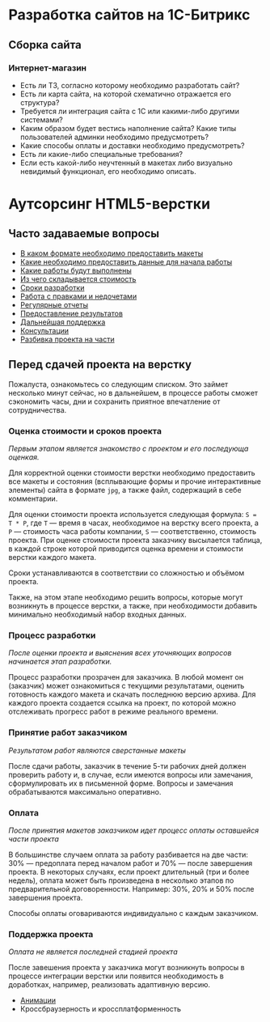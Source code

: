 # Разработка сайтов на 1С-Битрикс
## Сборка сайта

### Интернет-магазин

- Есть ли ТЗ, согласно которому необходимо разработать сайт?
- Есть ли карта сайта, на которой схематично отражается его структура?
- Требуется ли интеграция сайта с 1С или какими-либо другими системами?
- Каким образом будет вестись наполнение сайта? Какие типы пользователей админки необходимо предусмотреть?
- Какие способы оплаты и доставки необходимо предусмотреть?
- Есть ли какие-либо специальные требования?
- Если есть какой-либо неучтенный в макетах либо визуально невидимый функционал, его необходимо описать.


# Аутсорсинг HTML5-верстки



## Часто задаваемые вопросы

- [В каком формате необходимо предоставить макеты](#formats)
- [Какие необходимо предоставить данные для начала работы](#begining)
- [Какие работы будут выполнены](#features)
- [Из чего складывается стоимость](#price)
- [Сроки разработки](#terms)
- [Работа с правками и недочетами](#edits)
- [Регулярные отчеты](#reports)
- [Предоставление результатов](#results)
- [Дальнейшая поддержка](#support)
- [Консультации](#consultiong)
- [Разбивка проекта на части](#steps)


## Перед сдачей проекта на верстку

Пожалуста, ознакомьтесь со следующим списком. Это займет несколько минут сейчас, но в дальнейшем, в процессе работы сможет сэкономить часы, дни и сохранить приятное впечатление от сотрудничества.


### Оценка стоимости и сроков проекта

*Первым этапом является знакомство с проектом и его последующа оценкая.*

Для корректной оценки стоимости верстки необходимо предоставить все макеты и состояния (всплывающие формы и прочие интерактивные элементы) сайта в формате `jpg`, а также файл, содержащий в себе комментарии.

Для оценки стоимости проекта используется следующая формула: `S = T * P`, где `T` — время в часах, необходимое на верстку всего проекта, а `P` — стоимость часа работы компании, `S` — соответственно, стоимость проекта.
При оценке стоимости проекта заказчику высылается таблица, в каждой строке которой приводится оценка времени и стоимости верстки каждого макета.

Сроки устанавливаются в соответствии со сложностью и объёмом проекта.

Также, на этом этапе необходимо решить вопросы, которые могут возникнуть в процессе верстки, а также, при необходимости добавить минимально необходимый набор входных данных.



### Процесс разработки

*После оценки проекта и выяснения всех уточняющих вопросов начинается этап разработки.*

Процесс разработки прозрачен для заказчика. В любой момент он (заказчик) может ознакомиться с текущими результатами, оценить готовность каждого макета и скачать последнюю версию архива. Для каждого проекта создается ссылка на проект, по которой можно отслеживать прогресс работ в режиме реального времени.



### Принятие работ заказчиком

*Результатом работ являются сверстанные макеты*

После сдачи работы, заказчик в течение 5-ти рабочих дней должен проверить работу и, в случае, если имеются вопросы или замечания, сформулировать их в письменной форме. Вопросы и замечания обрабатываются максимально оперативно.



### Оплата

*После принятия макетов заказчиком идет процесс оплаты оставшейся части проекта*

В большинстве случаем оплата за работу разбивается на две части: 30% — предоплата перед началом работ и 70% — после завершения проекта. В некоторых случаях, если проект длительный (три и более недель), оплата может быть произведена в несколько этапов по предварительной договоренности. Например: 30%, 20% и 50% после завершения проекта.

Способы оплаты оговариваются индивидуально с каждым заказчиком.



### Поддержка проекта

*Оплата не является последней стадией проекта*

После завешения проекта у заказчика могут возникнуть вопросы в процессе интеграции верстки или появится необходимость в доработках, например, реализовать адаптивную версию.


- [Анимации](animation.md)
- Кроссбраузерность и кроссплатформенность



